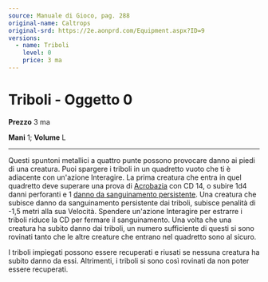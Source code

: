 ```yaml
---
source: Manuale di Gioco, pag. 288
original-name: Caltrops
original-srd: https://2e.aonprd.com/Equipment.aspx?ID=9
versions:
  - name: Triboli
    level: 0
    price: 3 ma
---
```


# Triboli - Oggetto 0

**Prezzo** 3 ma

**Mani** 1; **Volume** L

---

Questi spuntoni metallici a quattro punte possono provocare danno ai piedi di
una creatura. Puoi spargere i triboli in un quadretto vuoto che ti è adiacente
con un'azione Interagire. La prima creatura che entra in quel quadretto deve
superare una prova di [Acrobazia](/abilita/acrobazia) con CD 14, o subire 1d4
danni perforanti e 1
[danno da sanguinamento persistente](/condizioni/danno-persistente). Una
creatura che subisce danno da sanguinamento persistente dai triboli, subisce
penalità di -1,5 metri alla sua Velocità. Spendere un'azione Interagire per
estrarre i triboli riduce la CD per fermare il sanguinamento. Una volta che una
creatura ha subito danno dai triboli, un numero sufficiente di questi si sono
rovinati tanto che le altre creature che entrano nel quadretto sono al sicuro.

I triboli impiegati possono essere recuperati e riusati se nessuna creatura ha
subito danno da essi. Altrimenti, i triboli si sono così rovinati da non poter
essere recuperati.
